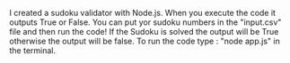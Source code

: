 I created a sudoku validator with Node.js.
When you execute the code it outputs True or False.
You can put yor sudoku numbers in the "input.csv" file and then run the code!
If the Sudoku is solved the output will be True otherwise the output will be false.
To run the code type : "node app.js" in the terminal.